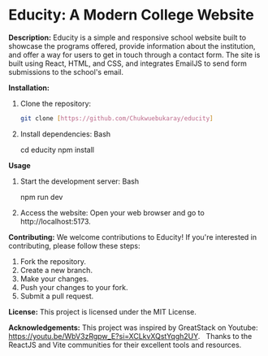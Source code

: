 # Educity: A Modern College Website

**Description:**
Educity is a simple and responsive school website built to showcase the programs offered, provide information about the institution, and offer a way for users to get in touch through a contact form. The site is built using React, HTML, and CSS, and integrates EmailJS to send form submissions to the school's email.

**Installation:**
1. Clone the repository:
    ```bash
    git clone [https://github.com/Chukwuebukaray/educity]

2. Install dependencies:
    Bash

    cd educity
    npm install


**Usage**
1. Start the development server:
    Bash
    
    npm run dev

2. Access the website: Open your web browser and go to http://localhost:5173.


**Contributing:**
We welcome contributions to Educity! If you're interested in contributing, please follow these steps:
1. Fork the repository.
2. Create a new branch.
3. Make your changes.
4. Push your changes to your fork.
5. Submit a pull request.   


**License:**
This project is licensed under the MIT License.


**Acknowledgements:**
This project was inspired by GreatStack on Youtube: https://youtu.be/WbV3zRgpw_E?si=XCLkvXQstYqgh2UY.   
Thanks to the ReactJS and Vite communities for their excellent tools and resources.
